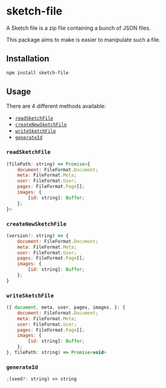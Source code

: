 # sketch-file

A Sketch file is a zip file containing a bunch of JSON files.

This package aims to make is easier to manipulate such a file.

## Installation

```bash
npm install sketch-file
```

## Usage

There are 4 different methods available:

- [`readSketchFile`](#readsketchfile)
- [`createNewSketchFile`](#createnewsketchfile)
- [`writeSketchFile`](#writesketchfile)
- [`generateId`](#generateid)

### `readSketchFile`

```js
(filePath: string) => Promise<{
    document: FileFormat.Document;
    meta: FileFormat.Meta;
    user: FileFormat.User;
    pages: FileFormat.Page[];
    images: {
        [id: string]: Buffer;
    };
}>
```

### `createNewSketchFile`

```js
(version?: string) => {
    document: FileFormat.Document;
    meta: FileFormat.Meta;
    user: FileFormat.User;
    pages: FileFormat.Page[];
    images: {
        [id: string]: Buffer;
    };
}
```

### `writeSketchFile`

```js
({ document, meta, user, pages, images, }: {
    document: FileFormat.Document;
    meta: FileFormat.Meta;
    user: FileFormat.User;
    pages: FileFormat.Page[];
    images: {
        [id: string]: Buffer;
    };
}, filePath: string) => Promise<void>
```

### `generateId`

```js
;(seed?: string) => string
```

